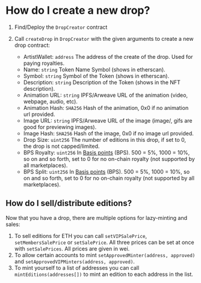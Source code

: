 # How do I create a new drop?

1. Find/Deploy the `DropCreator` contract
2. Call `createDrop` in `DropCreator` with the given arguments to create a new drop contract:

   - ArtistWallet: `address` The address of the create of the drop. Used for paying royalties.
   - Name:  `string` Token Name Symbol (shows in etherscan).
   - Symbol: `string` Symbol of the Token (shows in etherscan).
   - Description: `string` Description of the Token (shows in the NFT description).
   - Animation URL: `string` IPFS/Arweave URL of the animation (video, webpage, audio, etc).
   - Animation Hash: `SHA256` Hash of the animation, 0x0 if no animation url provided.
   - Image URL: `string` IPFS/Arweave URL of the image (image/, gifs are good for previewing images).
   - Image Hash: `SHA256` Hash of the image, 0x0 if no image url provided.
   - Drop Size: `uint256` The number of editions in this drop, if set to 0, the drop is not capped/limited.
   - BPS Royalty: `uint256` In [Basis points][bps] (BPS). 500 = 5%, 1000 = 10%, so on and so forth, set to 0 for no on-chain royalty (not supported by all marketplaces).
   - BPS Split: `uint256` In [Basis points][bps] (BPS). 500 = 5%, 1000 = 10%, so on and so forth, set to 0 for no on-chain royalty (not supported by all marketplaces).

## How do I sell/distribute editions?

Now that you have a drop, there are multiple options for lazy-minting and sales:

1. To sell editions for ETH you can call `setVIPSalePrice`, `setMembersSalePrice` or `setSalePrice`. All three prices can be set at once with `setSalePrices`. All prices are given in wei.
2. To allow certain accounts to mint `setApprovedMinter(address, approved)` and `setApprovedVIPMinters(address, approved)`.
3. To mint yourself to a list of addresses you can call `mintEditions(addresses[])` to mint an edition to each address in the list.

[bps]: https://www.investopedia.com/terms/b/basispoint.asp
